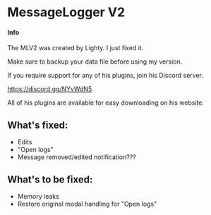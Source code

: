 # MessageLogger V2
#### Info
The MLV2 was created by Lighty. I just fixed it.

Make sure to backup your data file before using my version.

If you require support for any of his plugins, join his Discord server.

https://discord.gg/NYvWdN5

All of his plugins are available for easy downloading on his website.

## What's fixed:
- Edits
- "Open logs"
- Message removed/edited notification???

## What's to be fixed:
- Memory leaks
- Restore original modal handling for "Open logs"
